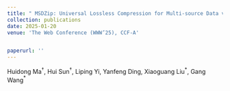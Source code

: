 ```yaml
--- 
title: " MSDZip: Universal Lossless Compression for Multi-source Data via Stepwise-parallel and Learning-based Prediction" 
collection: publications 
date: 2025-01-20
venue: 'The Web Conference (WWW’25), CCF-A' 


paperurl: '' 
--- 
```

Huidong Ma$^{\dagger}$, Hui Sun$^{\dagger}$, Liping Yi, Yanfeng Ding, Xiaoguang Liu$^{\ast}$, Gang Wang$^{\ast}$

